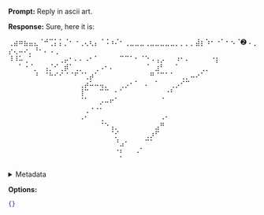 **Prompt:**
Reply in ascii art.

**Response:**
Sure, here it is:

⢀⣴⠶⣦⣤⣄⠈⠚⢉⡅⡅⡈⠂⠐⢀⢄⢆⡄⠈⠨⠰⠌⠂⢀⣀⣀⣀⢀⣀⣀⣀⣀⣀⡀⡀⡀⡀⣼⡆⠱⠂⠐⠁⠂⠢⠈➋⠠⢀⡔⢄⠤⠔⡀⠘⠂⠄⠠⢀
⠸⠸⠥⢀⠁⠀⠀⠀⠀⠀⢀⡤⠂⠄⠄⠠⠂⠁⠀⠀⠀⠀⠉⠉⠁⠂⠈⠑⠠⢠⡠⠀⠀⠰⠂⠄⠀⠀⠀⠀⠐⡆⠀
⠀⠀⠁⠐⠈⡀⠀⢠⡈⠊⢀⡾⠁⢀⡀⠀⠀⢀⠠⠂⠄⠀⠀⠀⠀⠀⠀⠈⠀⣰⠃⠀⠀⠁⠀⠀⠀⠀⢀⡀⠀⠀⠀
⠀⠀⠀⠀⠀⠘⠀⠈⠓⠊⠊⠈⠈⠋⠈⢁⡴⠁⠀⠀⠀⠀⠀⠀⠀⠀⠀⠀⠛⠈⠉⠁⠁⠀⢀⡀⠤⠔⠁⠀⠀⠀
⠀⠀⠀⠀⠀⠀⠀⠀⠀⠀⠀⠀⠀⠀⢀⡴⠥⠤⢤⡀⠀⠀⢀⡠⠂⠁⠀⠄⠀⠁⠀⠀⢀⡠⠊⠉⠀⠀⠀⠀⠀⠀
⠀⠀⠀⠀⠀⠀⠀⠀⠀⠀⠀⠀⠀⠀⢸⠉⠀⠀⠉⠉⠀⠂⠁⠀⠀⠀⠀⠀⠀⠀⠀⠐⠃⠀⠀⠀⠀⠀⠀⠀⠀⠀
⠀⠀⠀⠀⠀⠀⠀⠀⠀⠀⠀⠀⠀⠀⠈⠁⠀⠀⡠⠤⠖⠁⠀⠀⠀⠀⠀⠀⠀⠀⠈⠀⠀⠀⠀⠀⠀⠀⠀⠀⠀
⠀⠀⠀⠀⠀⠀⠀⠀⠀⠀⠀⠀⠀⠀⠀⢀⠐⠐⠂⠀⠀⠀⠀⠀⠀⠀⠀⠀⠀⠀⠀⠀⠀⠀⠀⠀⠀⠀⠀⠀
⠀⠀⠀⠀⠀⠀⠀⠀⠀⠀⠀⠀⠀⠀⠠⠂⠀⠀⢀⠀⠀⠀⠀⠀⠀⠀⠀⠀⠀⠀⠠⠂⠀⠀⠀⠀⠀⠀⠀⠀
⠀⠀⠀⠀⠀⠀⠀⠀⠀⠀⠀⠀⠀⠀⠀⠀⠀⠀⠈⠑⢠⡀⠀⠀⠀⠀⠀⠀⠀⣠⠛⠀⠀⠀⠀⠀⠀⠀⠀⠀
⠀⠀⠀⠀⠀⠀⠀⠀⠀⠀⠀⠀⠀⠀⠀⠀⠀⠀⠀⠀⠈⡊⠀⠀⠀⠀⠀⢀⡰⠋⠀⠀⠀⠀⠀⠀⠀⠀⠀
⠀⠀⠀⠀⠀⠀⠀⠀⠀⠀⠀⠀⠀⠀⠀⠀⠀⠀⠀⠀⠀⠘⣠⠂⠀⠀⠀⠉⠁⠀⠀⠀⠀⠀⠀⠀⠀⠀⠀
⠀⠀⠀⠀⠀⠀⠀⠀⠀⠀⠀⠀⠀⠀⠀⠀⠀⠀⠀⠀⠀⠐⠆⠀⠀⠠⠁⠀⠀⠀⠀⠀⠀⠀⠀⠀⠀⠀
⠀⠀⠀⠀⠀⠀⠀⠀⠀⠀⠀⠀⠀⠀⠀⠀⠀⠀⠀⠀⠀⠀⠁⠀⠀⠀⠀⠀⠀⠀⠀⠀⠀⠀⠀⠀⠀⠀

<details><summary>Metadata</summary>

- Duration: 23616 ms
- Datetime: 2023-09-08T11:42:42.251077
- Model: gpt-3.5-turbo-0613

</details>

**Options:**
```json
{}
```

